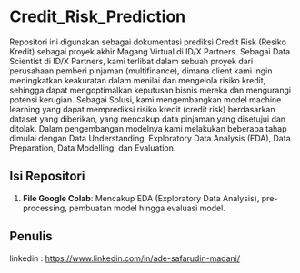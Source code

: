 # Credit_Risk_Prediction
Repositori ini digunakan sebagai dokumentasi prediksi Credit Risk (Resiko Kredit) sebagai proyek akhir Magang Virtual di ID/X Partners. Sebagai Data Scientist di ID/X Partners, kami terlibat dalam sebuah proyek dari perusahaan pemberi pinjaman (multifinance), dimana client kami ingin meningkatkan keakuratan dalam menilai dan mengelola risiko kredit, sehingga dapat mengoptimalkan keputusan bisnis mereka dan mengurangi potensi kerugian. Sebagai Solusi, kami mengembangkan model machine learning yang dapat memprediksi risiko kredit (credit risk) berdasarkan dataset yang diberikan, yang mencakup data pinjaman yang disetujui dan ditolak. Dalam pengembangan modelnya kami melakukan beberapa tahap dimulai dengan Data Understanding, Exploratory Data Analysis (EDA), Data Preparation, Data Modelling, dan Evaluation.


## Isi Repositori
1. **File Google Colab**: Mencakup EDA (Exploratory Data Analysis), pre-processing, pembuatan model hingga evaluasi model.

## Penulis

linkedin : https://www.linkedin.com/in/ade-safarudin-madani/
